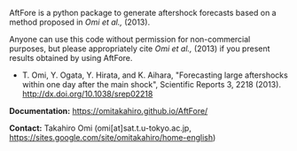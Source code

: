AftFore is a python package to generate aftershock forecasts based on a method proposed in *Omi et al.,* (2013). 

Anyone can use this code without permission for non-commercial purposes, but please appropriately cite *Omi et al.,* (2013) if you present results obtained by using AftFore.

  - T. Omi, Y. Ogata, Y. Hirata, and K. Aihara, "Forecasting large aftershocks within one day after the main shock", Scientific Reports 3, 2218 (2013). http://dx.doi.org/10.1038/srep02218

**Documentation:** https://omitakahiro.github.io/AftFore/

**Contact:** Takahiro Omi (omi[at]sat.t.u-tokyo.ac.jp, https://sites.google.com/site/omitakahiro/home-english)

